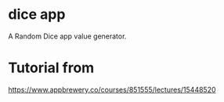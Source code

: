 # dice app

A Random Dice app value generator.

# Tutorial from
https://www.appbrewery.co/courses/851555/lectures/15448520
